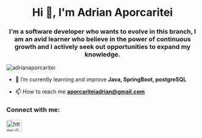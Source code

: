 <h1 align="center">Hi 👋, I'm Adrian Aporcaritei</h1>
<h3 align="center"> I'm a software developer who wants to evolve in this branch, I am an avid learner who believe in the power of continuous growth and I actively seek out opportunities to expand my knowledge. </h3>

<p align="left"> <img src="https://komarev.com/ghpvc/?username=adrianaporcaritei&label=Profile%20views&color=0e75b6&style=flat" alt="adrianaporcaritei" /> </p>

- 🌱 I’m currently learning and improve **Java, SpringBoot, postgreSQL**

- 📫 How to reach me **aporcariteiadrian@gmail.com**

<h3 align="left">Connect with me:</h3>
<p align="left">
<a href="https://www.linkedin.com/in/adrian-aporcaritei-0023851a8" target="_blank"><img align="center" src="https://raw.githubusercontent.com/rahuldkjain/github-profile-readme-generator/master/src/images/icons/Social/linked-in-alt.svg" alt="https://www.linkedin.com/in/adrian-aporcaritei-0023851a8" height="30" width="40" /></a>
</p>


